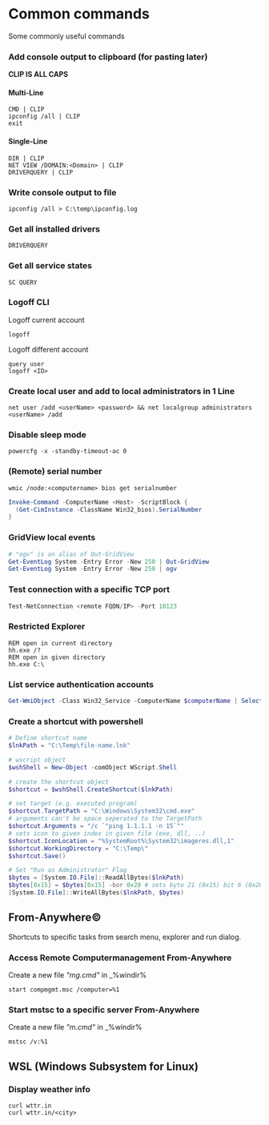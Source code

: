 # Common commands
Some commonly useful commands

### Add console output to clipboard (for pasting later)
**CLIP IS ALL CAPS**

#### Multi-Line
```shell
CMD | CLIP
ipconfig /all | CLIP
exit
```

#### Single-Line
```shell
DIR | CLIP
NET VIEW /DOMAIN:<Domain> | CLIP
DRIVERQUERY | CLIP
```

### Write console output to file
```shell
ipconfig /all > C:\temp\ipconfig.log
```

### Get all installed drivers
```shell
DRIVERQUERY
```

### Get all service states
```shell
SC QUERY
```

### Logoff CLI
Logoff current account
```shell
logoff
```

Logoff different account
```shell
query user
logoff <ID>
```

### Create local user and add to local administrators in 1 Line
```shell
net user /add <userName> <password> && net localgroup administrators <userName> /add
```

### Disable sleep mode
```shell
powercfg -x -standby-timeout-ac 0
```

### (Remote) serial number
```shell
wmic /node:<computername> bios get serialnumber
```
```powershell
Invoke-Command -ComputerName <Host> -ScriptBlock {
  (Get-CimInstance -ClassName Win32_bios).SerialNumber
}
```

### GridView local events
```powershell
# "ogv" is an alias of Out-GridView
Get-EventLog System -Entry Error -New 250 | Out-GridView
Get-EventLog System -Entry Error -New 250 | ogv
```

### Test connection with a specific TCP port
```powershell
Test-NetConnection <remote FQDN/IP> -Port 10123 
```

### Restricted Explorer
```shell
REM open in current directory
hh.exe /?
REM open in given directory
hh.exe C:\
```

### List service authentication accounts
```powershell
Get-WmiObject -Class Win32_Service -ComputerName $computerName | Select DisplayName, StartName, State
```

### Create a shortcut with powershell
```powershell
# Define shortcut name
$lnkPath = "C:\Temp\file-name.lnk"

# wscript object
$wshShell = New-Object -comObject WScript.Shell

# create the shortcut object
$shortcut = $wshShell.CreateShortcut($lnkPath)

# set target (e.g. executed program)
$shortcut.TargetPath = "C:\Windows\System32\cmd.exe"
# arguments can't be space seperated to the TargetPath
$shortcut.Arguments = "/c `"ping 1.1.1.1 -n 15`""
# sets icon to given index in given file (exe, dll, ..)
$shortcut.IconLocation = "%SystemRoot%\System32\imageres.dll,1"
$shortcut.WorkingDirectory = "C:\Temp\"
$shortcut.Save()

# Set "Run as Administrator" Flag
$bytes = [System.IO.File]::ReadAllBytes($lnkPath)
$bytes[0x15] = $bytes[0x15] -bor 0x20 # sets byte 21 (0x15) bit 6 (0x20) TRUE
[System.IO.File]::WriteAllBytes($lnkPath, $bytes)
```

## From-Anywhere©
Shortcuts to specific tasks from search menu, explorer and run dialog.

### Access Remote Computermanagement From-Anywhere
Create a new file _"mg.cmd"_ in _%windir%
```shell
start compmgmt.msc /computer=%1
```

### Start mstsc to a specific server From-Anywhere
Create a new file _"m.cmd"_ in _%windir%
```shell
mstsc /v:%1
```

## WSL (Windows Subsystem for Linux)
### Display weather info
```shell
curl wttr.in
curl wttr.in/<city>
```
